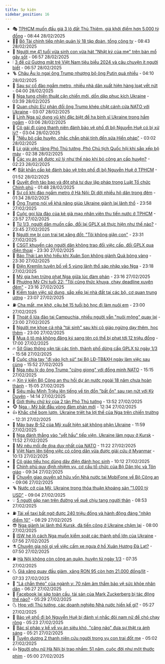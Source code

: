 ```yaml
---
title: Sự kiện
sidebar_position: 16
---
```


<!-- dantri-su-kien:START -->
- 🎭 [TPHCM muốn đấu giá 3 lô đất Thủ Thiêm, giá khởi điểm hơn 5.000 tỷ đồng](https://dantri.com.vn/bat-dong-san/tphcm-muon-dau-gia-3-lo-dat-thu-thiem-gia-khoi-diem-hon-5000-ty-dong-20250228145939105.htm) - 08:44 28/02/2025
- 👨‍🏫 [Bộ Tài chính tiếp nhận quản lý 18 tập đoàn, tổng công ty](https://dantri.com.vn/kinh-doanh/bo-tai-chinh-tiep-nhan-quan-ly-18-tap-doan-tong-cong-ty-20250228143643065.htm) - 08:43 28/02/2025
- 🌮 [Người mẹ 41 tuổi vừa sinh con vừa hát &quot;Nhật ký của mẹ&quot; trên bàn mổ gây sốt](https://dantri.com.vn/doi-song/nguoi-me-41-tuoi-vua-sinh-con-vua-hat-nhat-ky-cua-me-tren-ban-mo-gay-sot-20250228113638527.htm) - 06:57 28/02/2025
- 🕯 [3 đề cử Gương mặt trẻ Việt Nam tiêu biểu 2024 và câu chuyện ít người biết](https://dantri.com.vn/giao-duc/3-de-cu-guong-mat-tre-viet-nam-tieu-bieu-2024-va-cau-chuyen-it-nguoi-biet-20250228135541454.htm) - 06:57 28/02/2025
- 🪜 [Châu Âu lo ngại ông Trump nhượng bộ ông Putin quá nhiều](https://dantri.com.vn/the-gioi/chau-au-lo-ngai-ong-trump-nhuong-bo-ong-putin-qua-nhieu-20250228102329169.htm) - 04:10 28/02/2025
- 🐘 [Sau sự cố đào ngầm metro, nhiều nhà dân xuất hiện hàng loạt vết nứt](https://dantri.com.vn/xa-hoi/sau-su-co-dao-ngam-metro-nhieu-nha-dan-xuat-hien-hang-loat-vet-nut-20250228105603418.htm) - 04:00 28/02/2025
- 🤔 [Nga tung chiến thuật cận chiến mới, dồn dập phục kích Ukraine](https://dantri.com.vn/the-gioi/nga-tung-chien-thuat-can-chien-moi-don-dap-phuc-kich-ukraine-20250228102329176.htm) - 03:39 28/02/2025
- 🧠 [Quan chức EU phản đối ông Trump khép chặt cánh cửa NATO với Ukraine](https://dantri.com.vn/the-gioi/quan-chuc-eu-phan-doi-ong-trump-khep-chat-canh-cua-nato-voi-ukraine-20250228083840613.htm) - 03:07 28/02/2025
- 📝 [Lính Nga sử dụng vũ khí đặc biệt để hạ binh sĩ Ukraine trong hầm ngầm](https://dantri.com.vn/the-gioi/linh-nga-su-dung-vu-khi-dac-biet-de-ha-binh-si-ukraine-trong-ham-ngam-20250227170305267.htm) - 03:06 28/02/2025
- 🦏 [Cô gái đi cùng thanh niên đánh bảo vệ phố đi bộ Nguyễn Huệ có bị xử lý?](https://dantri.com.vn/phap-luat/co-gai-di-cung-thanh-nien-danh-bao-ve-pho-di-bo-nguyen-hue-co-bi-xu-ly-20250228092725592.htm) - 03:04 28/02/2025
- 🥰 [&quot;Nếu bỏ cấp huyện, chắc chắn phải tính đến sửa Hiến pháp&quot;](https://dantri.com.vn/xa-hoi/neu-bo-cap-huyen-chac-chan-phai-tinh-den-sua-hien-phap-20250228095550204.htm) - 03:02 28/02/2025
- 🤗 [Lý giải việc tăng Phó Thủ tướng, Phó Chủ tịch Quốc hội khi sắp xếp bộ máy](https://dantri.com.vn/xa-hoi/ly-giai-viec-tang-pho-thu-tuong-pho-chu-tich-quoc-hoi-khi-sap-xep-bo-may-20250228091927344.htm) - 02:38 28/02/2025
- 🌈 [Các vụ án sẽ được xử lý như thế nào khi bỏ công an cấp huyện?](https://dantri.com.vn/xa-hoi/cac-vu-an-se-duoc-xu-ly-nhu-the-nao-khi-bo-cong-an-cap-huyen-20250228091728898.htm) - 02:23 28/02/2025
- 🌏 [Bắt khẩn cấp kẻ đánh bảo vệ trên phố đi bộ Nguyễn Huệ ở TPHCM](https://dantri.com.vn/phap-luat/bat-khan-cap-ke-danh-bao-ve-tren-pho-di-bo-nguyen-hue-o-tphcm-20250228084434272.htm) - 01:52 28/02/2025
- 💄 [Quyết định táo bạo và đột phá tư duy lập pháp trong Luật Tổ chức Chính phủ](https://dantri.com.vn/noi-vu/quyet-dinh-tao-bao-va-dot-pha-tu-duy-lap-phap-trong-luat-to-chuc-chinh-phu-20250228081859657.htm) - 01:48 28/02/2025
- 👺 [Sự cố khi đào ngầm metro ở Hà Nội: Di dời nhiều hộ dân trong đêm](https://dantri.com.vn/xa-hoi/su-co-khi-dao-ngam-metro-o-ha-noi-di-doi-nhieu-ho-dan-trong-dem-20250228082559981.htm) - 01:34 28/02/2025
- 👹 [Ông Trump nói về khả năng giúp Ukraine giành lại lãnh thổ](https://dantri.com.vn/the-gioi/ong-trump-noi-ve-kha-nang-giup-ukraine-gianh-lai-lanh-tho-20250228064605197.htm) - 23:58 27/02/2025
- 🌊 [Cuộc gọi lừa đảo của kẻ giả mạo nhân viên thu tiền nước ở TPHCM](https://dantri.com.vn/phap-luat/cuoc-goi-lua-dao-cua-ke-gia-mao-nhan-vien-thu-tien-nuoc-o-tphcm-20250227225007890.htm) - 23:57 27/02/2025
- 🤠 [Từ 1/3, người dân muốn cấp, đổi lại GPLX sẽ thực hiện như thế nào?](https://dantri.com.vn/xa-hoi/tu-13-nguoi-dan-muon-cap-doi-lai-gplx-se-thuc-hien-nhu-the-nao-20250228000745311.htm) - 23:45 27/02/2025
- 🎊 [Người mẹ bị con trai tạt xăng đốt: &quot;Tôi không giận con&quot;](https://dantri.com.vn/suc-khoe/nguoi-me-bi-con-trai-tat-xang-dot-toi-khong-gian-con-20250227183027722.htm) - 23:31 27/02/2025
- 🐘 [CSGT khuyến cáo người dân không trao đổi việc cấp, đổi GPLX qua điện thoại](https://dantri.com.vn/xa-hoi/csgt-khuyen-cao-nguoi-dan-khong-trao-doi-viec-cap-doi-gplx-qua-dien-thoai-20250228000156864.htm) - 23:30 27/02/2025
- 💂 [Báo Thái Lan khó hiểu khi Xuân Son không giành Quả bóng vàng](https://dantri.com.vn/the-thao/bao-thai-lan-kho-hieu-khi-xuan-son-khong-gianh-qua-bong-vang-20250227195251584.htm) - 23:30 27/02/2025
- 👹 [Điện Kremlin tuyên bố về 5 vùng lãnh thổ sáp nhập vào Nga](https://dantri.com.vn/the-gioi/dien-kremlin-tuyen-bo-ve-5-vung-lanh-tho-sap-nhap-vao-nga-20250228052022231.htm) - 23:18 27/02/2025
- 🦒 [Mỹ gia hạn trừng phạt Nga giữa lúc đàm phán](https://dantri.com.vn/the-gioi/my-gia-han-trung-phat-nga-giua-luc-dam-phan-20250228055559555.htm) - 23:16 27/02/2025
- 🗽 [Phương Mỹ Chi tuổi 22: &quot;Tôi cũng thức khuya, chạy deadline xuyên đêm&quot;](https://dantri.com.vn/giai-tri/phuong-my-chi-tuoi-22-toi-cung-thuc-khuya-chay-deadline-xuyen-dem-20250227214351912.htm) - 23:16 27/02/2025
- 💄 [Kiểm toán việc sử dụng, sắp xếp lại nhà đất tại các bộ, cơ quan trung ương](https://dantri.com.vn/kinh-doanh/kiem-toan-viec-su-dung-sap-xep-lai-nha-dat-tai-cac-bo-co-quan-trung-uong-20250228000032230.htm) - 23:07 27/02/2025
- ⛽️ [Cha mất, mẹ khờ, cậu bé 15 tuổi bỏ học đi làm nuôi em](https://dantri.com.vn/tam-long-nhan-ai/cha-mat-me-kho-cau-be-15-tuoi-bo-hoc-di-lam-nuoi-em-20250226161241936.htm) - 23:00 27/02/2025
- 🥷 [Thoát ổ lừa đảo tại Campuchia, nhiều người vẫn &quot;nuôi mộng&quot; quay lại](https://dantri.com.vn/xa-hoi/thoat-o-lua-dao-tai-campuchia-nhieu-nguoi-van-nuoi-mong-quay-lai-20250227113953881.htm) - 23:00 27/02/2025
- 🤖 [Người mẹ khoe cả nhà &quot;tái sinh&quot; sau khi cô giáo ngừng dạy thêm, học thêm](https://dantri.com.vn/giao-duc/nguoi-me-khoe-ca-nha-tai-sinh-sau-khi-co-giao-ngung-day-them-hoc-them-20250227143738198.htm) - 23:00 27/02/2025
- 🌊 [Mua ô tô mà không đăng ký sang tên có thể bị phạt tới 12 triệu đồng](https://dantri.com.vn/phap-luat/mua-o-to-ma-khong-dang-ky-sang-ten-co-the-bi-phat-toi-12-trieu-dong-20250227233354836.htm) - 17:00 27/02/2025
- 🔥 [Sở Giao thông vận tải các tỉnh, thành phố dừng cấp GPLX từ ngày 1/3](https://dantri.com.vn/xa-hoi/so-giao-thong-van-tai-cac-tinh-thanh-pho-dung-cap-gplx-tu-ngay-13-20250227225123320.htm) - 15:58 27/02/2025
- 🦏 [Cuộc chia tay &quot;đi vào lịch sử&quot; tại Bộ LĐ-TB&amp;XH ngày làm việc sau cùng](https://dantri.com.vn/noi-vu/cuoc-chia-tay-di-vao-lich-su-tai-bo-ld-tbxh-ngay-lam-viec-sau-cung-20250227203800008.htm) - 15:52 27/02/2025
- 🐘 [Nga nêu lý do ông Trump &quot;cứng giọng&quot; với đồng minh NATO](https://dantri.com.vn/the-gioi/nga-neu-ly-do-ong-trump-cung-giong-voi-dong-minh-nato-20250227220206305.htm) - 15:15 27/02/2025
- 🔥 [Xin ý kiến Bộ Công an thu hồi dự án nước ngoài 18 năm chưa hoàn thành](https://dantri.com.vn/xa-hoi/xin-y-kien-bo-cong-an-thu-hoi-du-an-nuoc-ngoai-18-nam-chua-hoan-thanh-20250227192655869.htm) - 15:05 27/02/2025
- 💼 [Siêu mẫu Minh Triệu lên tiếng về tin đồn &quot;bất ổn&quot; sau rạn nứt với Kỳ Duyên](https://dantri.com.vn/giai-tri/sieu-mau-minh-trieu-len-tieng-ve-tin-don-bat-on-sau-ran-nut-voi-ky-duyen-20250227180632204.htm) - 14:14 27/02/2025
- 🚀 [Giới thiệu chữ ký của 2 tân Phó Thủ tướng](https://dantri.com.vn/xa-hoi/gioi-thieu-chu-ky-cua-2-tan-pho-thu-tuong-20250227205028741.htm) - 13:52 27/02/2025
- 🐵 [Nga - Mỹ bắt đầu vòng đàm phán mới](https://dantri.com.vn/the-gioi/nga-my-bat-dau-vong-dam-phan-moi-20250227185440514.htm) - 12:34 27/02/2025
- 👍 [Khắc chế bom lượn, Ukraine triệt hạ lợi thế của Nga trên chiến trường](https://dantri.com.vn/the-gioi/khac-che-bom-luon-ukraine-triet-ha-loi-the-cua-nga-tren-chien-truong-20250227165030682.htm) - 12:31 27/02/2025
- 🚦 [Máy bay B-52 của Mỹ xuất hiện sát không phận Ukraine](https://dantri.com.vn/the-gioi/may-bay-b-52-cua-my-xuat-hien-sat-khong-phan-ukraine-20250227180558969.htm) - 11:59 27/02/2025
- 🥸 [Nga đánh thẳng vào &quot;yết hầu&quot; tiếp viện, Ukraine lâm nguy ở Kursk](https://dantri.com.vn/the-gioi/nga-danh-thang-vao-yet-hau-tiep-vien-ukraine-lam-nguy-o-kursk-20250227172611587.htm) - 11:52 27/02/2025
- 🥷 [Mỹ nêu mối đe dọa duy nhất của NATO](https://dantri.com.vn/the-gioi/my-neu-moi-de-doa-duy-nhat-cua-nato-20250227165423493.htm) - 11:22 27/02/2025
- 🤡 [Việt Nam lên tiếng việc có công dân vừa được giải cứu ở Myanmar](https://dantri.com.vn/xa-hoi/viet-nam-len-tieng-viec-co-cong-dan-vua-duoc-giai-cuu-o-myanmar-20250227170426499.htm) - 10:13 27/02/2025
- 🥳 [Cô giáo tiểu học dùng dây điện đánh học sinh](https://dantri.com.vn/giao-duc/co-giao-tieu-hoc-dung-day-dien-danh-hoc-sinh-20250227161738820.htm) - 10:12 27/02/2025
- 🤩 [Chính phủ quy định nhiệm vụ, cơ cấu tổ chức của Bộ Dân tộc và Tôn giáo](https://dantri.com.vn/xa-hoi/chinh-phu-quy-dinh-nhiem-vu-co-cau-to-chuc-cua-bo-dan-toc-va-ton-giao-20250227162519877.htm) - 09:34 27/02/2025
- 🎡 [Chuyển giao quyền sở hữu vốn Nhà nước tại MobiFone về Bộ Công an](https://dantri.com.vn/xa-hoi/chuyen-giao-quyen-so-huu-von-nha-nuoc-tai-mobifone-ve-bo-cong-an-20250227155850955.htm) - 09:06 27/02/2025
- 🪜 [Nước cờ của Mỹ, Ukraine trong thỏa thuận khoáng sản &quot;1.000 tỷ USD&quot;](https://dantri.com.vn/the-gioi/nuoc-co-cua-my-ukraine-trong-thoa-thuan-khoang-san-1000-ty-usd-20250227155340908.htm) - 09:04 27/02/2025
- 💡 [5 người gặp nạn trên đường về quê chịu tang người thân](https://dantri.com.vn/xa-hoi/5-nguoi-gap-nan-tren-duong-ve-que-chiu-tang-nguoi-than-20250227151852498.htm) - 08:53 27/02/2025
- ⛽️ [Tài xế taxi bất ngờ được 240 triệu đồng và hành động đáng &quot;nhận điểm 10&quot;](https://dantri.com.vn/doi-song/tai-xe-taxi-bat-ngo-duoc-240-trieu-dong-va-hanh-dong-dang-nhan-diem-10-20250227150700838.htm) - 08:29 27/02/2025
- 😎 [Nga giành lại lãnh thổ Kursk, đà tiến công ở Ukraine chậm lại](https://dantri.com.vn/the-gioi/nga-gianh-lai-lanh-tho-kursk-da-tien-cong-o-ukraine-cham-lai-20250227145123628.htm) - 08:00 27/02/2025
- 🗽 [ISW hé lộ cách Nga muốn kiểm soát các thành phố lớn của Ukraine](https://dantri.com.vn/the-gioi/isw-he-lo-cach-nga-muon-kiem-soat-cac-thanh-pho-lon-cua-ukraine-20250227144205858.htm) - 07:56 27/02/2025
- ⚗️ [Chuyên gia nói gì về việc cấm xe ngựa ở hồ Xuân Hương Đà Lạt?](https://dantri.com.vn/du-lich/chuyen-gia-noi-gi-ve-viec-cam-xe-ngua-o-ho-xuan-huong-da-lat-20250227142939414.htm) - 07:50 27/02/2025
- ⛽️ [Hà Nội không còn công an quận, huyện từ ngày 1/3](https://dantri.com.vn/xa-hoi/ha-noi-khong-con-cong-an-quan-huyen-tu-ngay-13-20250227143255885.htm) - 07:35 27/02/2025
- 🌜 [Giá xăng quay đầu giảm, xăng RON 95 còn hơn 21.000 đồng/lít](https://dantri.com.vn/kinh-doanh/gia-xang-quay-dau-giam-xang-ron-95-con-hon-21000-donglit-20250227141536031.htm) - 07:33 27/02/2025
- 🦩 [&quot;Lá chắn thép&quot; của ngành y: 70 năm âm thầm bảo vệ sức khỏe nhân dân](https://dantri.com.vn/suc-khoe/la-chan-thep-cua-nganh-y-70-nam-am-tham-bao-ve-suc-khoe-nhan-dan-20250227121119001.htm) - 06:27 27/02/2025
- 🦒 [Facebook lại sập toàn cầu, tài sản của Mark Zuckerberg bị tác động thế nào?](https://dantri.com.vn/kinh-doanh/facebook-lai-sap-toan-cau-tai-san-cua-mark-zuckerberg-bi-tac-dong-the-nao-20250227112620421.htm) - 05:29 27/02/2025
- 🌜 [Họp với Thủ tướng, các doanh nghiệp Nhà nước hiến kế gì?](https://dantri.com.vn/kinh-doanh/hop-voi-thu-tuong-cac-doanh-nghiep-nha-nuoc-hien-ke-gi-20250227121005442.htm) - 05:27 27/02/2025
- 🐎 [Bảo vệ phố đi bộ Nguyễn Huệ bị đánh vì nhắc đôi nam nữ để chó chạy rông](https://dantri.com.vn/xa-hoi/bao-ve-pho-di-bo-nguyen-hue-bi-danh-vi-nhac-doi-nam-nu-de-cho-chay-rong-20250227121035295.htm) - 05:23 27/02/2025
- 🌋 [Bác sĩ pháp y kể về vụ án siêu khó, &quot;căng não&quot; đưa sự thật ra ánh sáng](https://dantri.com.vn/lao-dong-viec-lam/bac-si-phap-y-ke-ve-vu-an-sieu-kho-cang-nao-dua-su-that-ra-anh-sang-20250226120500711.htm) - 05:21 27/02/2025
- 🧰 [Tuyên dương 2 thanh niên cứu người trong vụ con trai đốt mẹ](https://dantri.com.vn/xa-hoi/tuyen-duong-2-thanh-nien-cuu-nguoi-trong-vu-con-trai-dot-me-20250227102338172.htm) - 05:02 27/02/2025
- 👍 [Người phụ nữ Hà Nội bị trao nhầm: 51 năm, cuộc đời như một thước phim](https://dantri.com.vn/doi-song/nguoi-phu-nu-ha-noi-bi-trao-nham-51-nam-cuoc-doi-nhu-mot-thuoc-phim-20250226121049318.htm) - 05:00 27/02/2025<!-- dantri-su-kien:END -->
